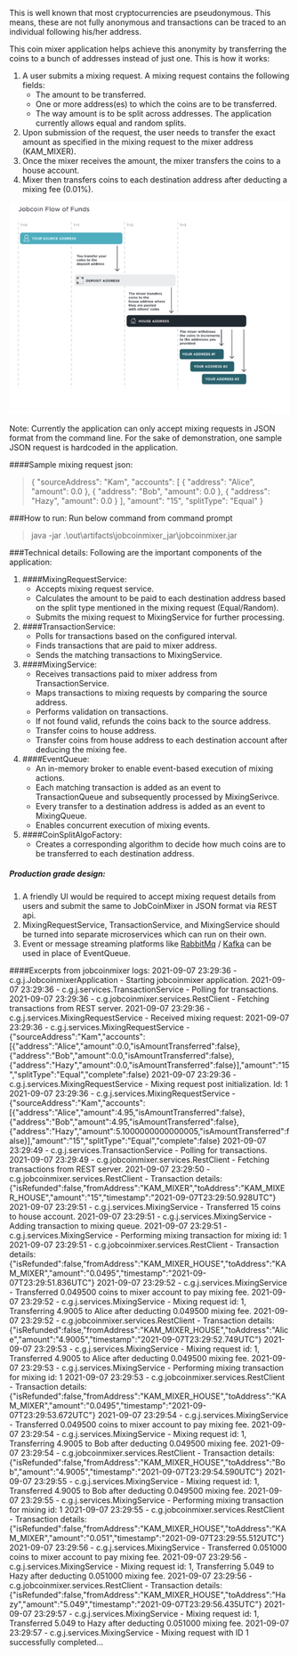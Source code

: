 This is well known that most cryptocurrencies are pseudonymous. This means, these are not fully anonymous and transactions can be traced to an individual following his/her address.

This coin mixer application helps achieve this anonymity by transferring the coins to a bunch of addresses instead of just one. This is how it works:
1. A user submits a mixing request. A mixing request contains the following fields:
    - The amount to be transferred.
    - One or more address(es) to which the coins are to be transferred.
    - The way amount is to be split across addresses. The application currently allows equal and random splits.
2. Upon submission of the request, the user needs to transfer the exact amount as specified in the mixing request to the mixer address (KAM_MIXER).
3. Once the mixer receives the amount, the mixer transfers the coins to a house account.
4. Mixer then transfers coins to each destination address after deducting a mixing fee (0.01%).

![Flow diagram](.\jobcoinmixer_flow.jpg)

Note: Currently the application can only accept mixing requests in JSON format from the command line. For the sake of demonstration, one sample JSON request is hardcoded in the application.

####Sample mixing request json:
>{
"sourceAddress": "Kam",
"accounts": [
{
"address": "Alice",
"amount": 0.0
},
{
"address": "Bob",
"amount": 0.0
},
{
"address": "Hazy",
"amount": 0.0
}
],
"amount": "15",
"splitType": "Equal"
}

###How to run:
Run below command from command prompt
>java -jar .\out\artifacts\jobcoinmixer_jar\jobcoinmixer.jar

###Technical details:
Following are the important components of the application:
1. ####MixingRequestService:
    - Accepts mixing request service.
    - Calculates the amount to be paid to each destination address based on the split type mentioned in the mixing request (Equal/Random).
    - Submits the mixing request to MixingService for further processing.
2. ####TransactionService:
    - Polls for transactions based on the configured interval.
    - Finds transactions that are paid to mixer address.
    - Sends the matching transactions to MixingService.
3. ####MixingService:
    - Receives transactions paid to mixer address from TransactionService.
    - Maps transactions to mixing requests by comparing the source address.
    - Performs validation on transactions.
    - If not found valid, refunds the coins back to the source address.
    - Transfer coins to house address.
    - Transfer coins from house address to each destination account after deducing the mixing fee.
4. ####EventQueue:
    - An in-memory broker to enable event-based execution of mixing actions.
    - Each matching transaction is added as an event to TransactionQueue and subsequently processed by MixingSerivce.
    - Every transfer to a destination address is added as an event to MixingQueue.
    - Enables concurrent execution of mixing events.
5. ####CoinSplitAlgoFactory:
   - Creates a corresponding algorithm to decide how much coins are to be transferred to each destination address.

##### Production grade design:
1. A friendly UI would be required to accept mixing request details from users and submit the same to JobCoinMixer in JSON format via REST api.
2. MixingRequestService, TransactionService, and MixingService should be turned into separate microservices which can run on their own.
3. Event or message streaming platforms like [RabbitMq](https://www.rabbitmq.com/) / [Kafka](https://kafka.apache.org/) can be used in place of EventQueue.


####Excerpts from jobcoinmixer logs:
2021-09-07 23:29:36 - c.g.j.JobcoinmixerApplication - Starting jobcoinmixer application.
2021-09-07 23:29:36 - c.g.j.services.TransactionService - Polling for transactions.
2021-09-07 23:29:36 - c.g.jobcoinmixer.services.RestClient - Fetching transactions from REST server.
2021-09-07 23:29:36 - c.g.j.services.MixingRequestService - Received mixing request:
2021-09-07 23:29:36 - c.g.j.services.MixingRequestService - {"sourceAddress":"Kam","accounts":[{"address":"Alice","amount":0.0,"isAmountTransferred":false},{"address":"Bob","amount":0.0,"isAmountTransferred":false},{"address":"Hazy","amount":0.0,"isAmountTransferred":false}],"amount":"15","splitType":"Equal","complete":false}
2021-09-07 23:29:36 - c.g.j.services.MixingRequestService - Mixing request post initialization. Id: 1
2021-09-07 23:29:36 - c.g.j.services.MixingRequestService - {"sourceAddress":"Kam","accounts":[{"address":"Alice","amount":4.95,"isAmountTransferred":false},{"address":"Bob","amount":4.95,"isAmountTransferred":false},{"address":"Hazy","amount":5.1000000000000005,"isAmountTransferred":false}],"amount":"15","splitType":"Equal","complete":false}
2021-09-07 23:29:49 - c.g.j.services.TransactionService - Polling for transactions.
2021-09-07 23:29:49 - c.g.jobcoinmixer.services.RestClient - Fetching transactions from REST server.
2021-09-07 23:29:50 - c.g.jobcoinmixer.services.RestClient - Transaction details: {"isRefunded":false,"fromAddress":"KAM_MIXER","toAddress":"KAM_MIXER_HOUSE","amount":"15","timestamp":"2021-09-07T23:29:50.928UTC"}
2021-09-07 23:29:51 - c.g.j.services.MixingService - Transferred 15 coins to house account.
2021-09-07 23:29:51 - c.g.j.services.MixingService - Adding transaction to mixing queue.
2021-09-07 23:29:51 - c.g.j.services.MixingService - Performing mixing transaction for mixing id: 1
2021-09-07 23:29:51 - c.g.jobcoinmixer.services.RestClient - Transaction details: {"isRefunded":false,"fromAddress":"KAM_MIXER_HOUSE","toAddress":"KAM_MIXER","amount":"0.0495","timestamp":"2021-09-07T23:29:51.836UTC"}
2021-09-07 23:29:52 - c.g.j.services.MixingService - Transferred 0.049500 coins to mixer account to pay mixing fee.
2021-09-07 23:29:52 - c.g.j.services.MixingService - Mixing request id: 1, Transferring 4.9005 to Alice after deducting 0.049500 mixing fee.
2021-09-07 23:29:52 - c.g.jobcoinmixer.services.RestClient - Transaction details: {"isRefunded":false,"fromAddress":"KAM_MIXER_HOUSE","toAddress":"Alice","amount":"4.9005","timestamp":"2021-09-07T23:29:52.749UTC"}
2021-09-07 23:29:53 - c.g.j.services.MixingService - Mixing request id: 1, Transferred 4.9005 to Alice after deducting 0.049500 mixing fee.
2021-09-07 23:29:53 - c.g.j.services.MixingService - Performing mixing transaction for mixing id: 1
2021-09-07 23:29:53 - c.g.jobcoinmixer.services.RestClient - Transaction details: {"isRefunded":false,"fromAddress":"KAM_MIXER_HOUSE","toAddress":"KAM_MIXER","amount":"0.0495","timestamp":"2021-09-07T23:29:53.672UTC"}
2021-09-07 23:29:54 - c.g.j.services.MixingService - Transferred 0.049500 coins to mixer account to pay mixing fee.
2021-09-07 23:29:54 - c.g.j.services.MixingService - Mixing request id: 1, Transferring 4.9005 to Bob after deducting 0.049500 mixing fee.
2021-09-07 23:29:54 - c.g.jobcoinmixer.services.RestClient - Transaction details: {"isRefunded":false,"fromAddress":"KAM_MIXER_HOUSE","toAddress":"Bob","amount":"4.9005","timestamp":"2021-09-07T23:29:54.590UTC"}
2021-09-07 23:29:55 - c.g.j.services.MixingService - Mixing request id: 1, Transferred 4.9005 to Bob after deducting 0.049500 mixing fee.
2021-09-07 23:29:55 - c.g.j.services.MixingService - Performing mixing transaction for mixing id: 1
2021-09-07 23:29:55 - c.g.jobcoinmixer.services.RestClient - Transaction details: {"isRefunded":false,"fromAddress":"KAM_MIXER_HOUSE","toAddress":"KAM_MIXER","amount":"0.051","timestamp":"2021-09-07T23:29:55.512UTC"}
2021-09-07 23:29:56 - c.g.j.services.MixingService - Transferred 0.051000 coins to mixer account to pay mixing fee.
2021-09-07 23:29:56 - c.g.j.services.MixingService - Mixing request id: 1, Transferring 5.049 to Hazy after deducting 0.051000 mixing fee.
2021-09-07 23:29:56 - c.g.jobcoinmixer.services.RestClient - Transaction details: {"isRefunded":false,"fromAddress":"KAM_MIXER_HOUSE","toAddress":"Hazy","amount":"5.049","timestamp":"2021-09-07T23:29:56.435UTC"}
2021-09-07 23:29:57 - c.g.j.services.MixingService - Mixing request id: 1, Transferred 5.049 to Hazy after deducting 0.051000 mixing fee.
2021-09-07 23:29:57 - c.g.j.services.MixingService - Mixing request with ID 1 successfully completed...